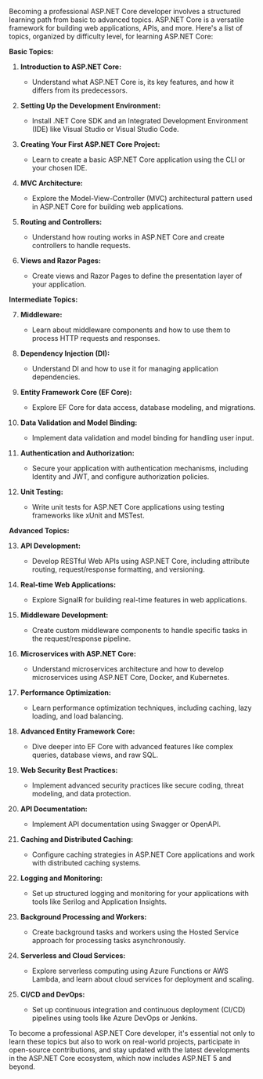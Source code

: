 Becoming a professional ASP.NET Core developer involves a structured learning path from basic to advanced topics. ASP.NET Core is a versatile framework for building web applications, APIs, and more. Here's a list of topics, organized by difficulty level, for learning ASP.NET Core:

**Basic Topics:**

1. **Introduction to ASP.NET Core:**
    
    - Understand what ASP.NET Core is, its key features, and how it differs from its predecessors.
2. **Setting Up the Development Environment:**
    
    - Install .NET Core SDK and an Integrated Development Environment (IDE) like Visual Studio or Visual Studio Code.
3. **Creating Your First ASP.NET Core Project:**
    
    - Learn to create a basic ASP.NET Core application using the CLI or your chosen IDE.
4. **MVC Architecture:**
    
    - Explore the Model-View-Controller (MVC) architectural pattern used in ASP.NET Core for building web applications.
5. **Routing and Controllers:**
    
    - Understand how routing works in ASP.NET Core and create controllers to handle requests.
6. **Views and Razor Pages:**
    
    - Create views and Razor Pages to define the presentation layer of your application.

**Intermediate Topics:**

7. **Middleware:**
    
    - Learn about middleware components and how to use them to process HTTP requests and responses.
8. **Dependency Injection (DI):**
    
    - Understand DI and how to use it for managing application dependencies.
9. **Entity Framework Core (EF Core):**
    
    - Explore EF Core for data access, database modeling, and migrations.
10. **Data Validation and Model Binding:**
    
    - Implement data validation and model binding for handling user input.
11. **Authentication and Authorization:**
    
    - Secure your application with authentication mechanisms, including Identity and JWT, and configure authorization policies.
12. **Unit Testing:**
    
    - Write unit tests for ASP.NET Core applications using testing frameworks like xUnit and MSTest.

**Advanced Topics:**

13. **API Development:**
    
    - Develop RESTful Web APIs using ASP.NET Core, including attribute routing, request/response formatting, and versioning.
14. **Real-time Web Applications:**
    
    - Explore SignalR for building real-time features in web applications.
15. **Middleware Development:**
    
    - Create custom middleware components to handle specific tasks in the request/response pipeline.
16. **Microservices with ASP.NET Core:**
    
    - Understand microservices architecture and how to develop microservices using ASP.NET Core, Docker, and Kubernetes.
17. **Performance Optimization:**
    
    - Learn performance optimization techniques, including caching, lazy loading, and load balancing.
18. **Advanced Entity Framework Core:**
    
    - Dive deeper into EF Core with advanced features like complex queries, database views, and raw SQL.
19. **Web Security Best Practices:**
    
    - Implement advanced security practices like secure coding, threat modeling, and data protection.
20. **API Documentation:**
    
    - Implement API documentation using Swagger or OpenAPI.
21. **Caching and Distributed Caching:**
    
    - Configure caching strategies in ASP.NET Core applications and work with distributed caching systems.
22. **Logging and Monitoring:**
    
    - Set up structured logging and monitoring for your applications with tools like Serilog and Application Insights.
23. **Background Processing and Workers:**
    
    - Create background tasks and workers using the Hosted Service approach for processing tasks asynchronously.
24. **Serverless and Cloud Services:**
    
    - Explore serverless computing using Azure Functions or AWS Lambda, and learn about cloud services for deployment and scaling.
25. **CI/CD and DevOps:**
    
    - Set up continuous integration and continuous deployment (CI/CD) pipelines using tools like Azure DevOps or Jenkins.

To become a professional ASP.NET Core developer, it's essential not only to learn these topics but also to work on real-world projects, participate in open-source contributions, and stay updated with the latest developments in the ASP.NET Core ecosystem, which now includes ASP.NET 5 and beyond.